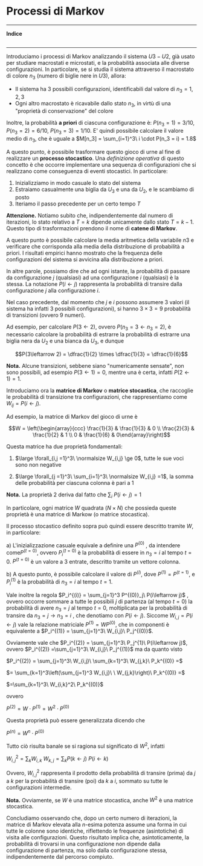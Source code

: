 # Processi di Markov

---
**Indice**
```table-of-contents
```
---

Introduciamo i processi di Markov analizzando il sistema $U3-U2$, già usato per studiare macrostati e microstati, e la probabilità associata alle diverse configurazioni. In particolare, se si studia il sistema attraverso il macrostato di colore $n_3$ (numero di biglie nere in $U3$), allora:

- Il sistema ha $3$ possibili configurazioni, identificabili dal valore di $n_3 = 1, 2, 3$ 
- Ogni altro macrostato è ricavabile dallo stato $n_3$, in virtù di una "proprietà di conservazione" del colore

Inoltre, la probabilità **a priori** di ciascuna configurazione è:  $P(n_3=1) = 3/10$, $P(n_3=2) = 6/10$, $P(n_3=3) = 1/10$. E' quindi possibile calcolare il valore medio di $n_3$, che è uguale a $M[n_3] = \sum_{i=1}^3\ i \cdot P(n_3 = i) = 1.8$

A questo punto, è possibile trasformare questo gioco di urne al fine di realizzare un **processo stocastico**. Una *definizione operativa* di questo concetto è che occorre implementare una sequenza di configurazioni che si realizzano come conseguenza di eventi stocastici. In particolare:

1. Inizializziamo in modo casuale lo stato del sistema 
2. Estraiamo casualmente una biglia da $U_3$ e una da $U_2$, e le scambiamo di posto
3. Iteriamo il passo precedente per un certo tempo $T$

**Attenzione.** Notiamo subito che, indipendentemente dal numero di iterazioni, lo stato relativo a $T=k$ dipende unicamente dallo stato $T = k-1$. Questo tipo di trasformazioni prendono il nome di **catene di Markov**.

A questo punto è possibile calcolare la media aritmetica della variabile $n3$ e verificare che corrisponda alla media della distribuzione di probabilità a priori. I risultati empirici hanno mostrato che la frequenza delle configurazioni del sistema si avvicina alla distribuzione a priori.

In altre parole, possiamo dire che ad ogni istante, la probabilità di passare da configurazione $j$ (qualsiasi) ad una configurazione $i$ (qualsiasi) è la stessa. La notazione
$P(i\leftarrow j)$ rappresenta la probabilità di transire dalla configurazione $j$ alla configurazione $i$.

Nel caso precedente, dal momento che $j$ e $i$ possono assumere $3$ valori (il sistema ha infatti $3$ possibili configurazioni), si hanno $3 \times 3 = 9$ probabilità di transizioni (ovvero $9$ numeri).

Ad esempio, per calcolare $P(3 \leftarrow 2)$, ovvero $P(n_3 = 3 \leftarrow n_3=2)$, è necessario calcolare la probabilità di estrarre la probabilità di estrarre una biglia nera da $U_2$ e una bianca da $U_3$, e dunque 

$$P(3\leftarrow 2) = \dfrac{1}{2} \times \dfrac{1}{3} = \dfrac{1}{6}$$

**Nota.** Alcune transizioni, sebbene siano "numericamente sensate", non sono possibili, ad esempio $P(3 \leftarrow 1) = 0$, mentre una è certa, infatti $P(2 \leftarrow 1) = 1$.

Introduciamo ora la **matrice di Markov** o **matrice stocastica**, che raccoglie le probabilità di transizione tra configurazioni, che rappresentiamo come $W_{ij} = P(i \leftarrow j)$.

Ad esempio, la matrice di Markov del gioco di urne è 

$$W = \left(\begin{array}{ccc} \frac{1}{3} & \frac{1}{3} &  0 \\ \frac{2}{3} & \frac{1}{2} & 1 \\ 0 & \frac{1}{6} & 0\end{array}\right)$$

Questa matrice ha due proprietà fondamentali:

1. $\large \forall_{i,j =1}^3\ \normalsize W_{i,j} \ge 0$, tutte le sue voci sono non negative

2. $\large \forall_{j =1}^3\ \sum_{i=1}^3\ \normalsize W_{i,j} =1$, la somma delle probabilità per ciascuna colonna è pari a $1$


**Nota.** La proprietà $2$ deriva dal fatto che $\sum_i\ P(i \leftarrow j) = 1$

In particolare, ogni matrice $W$ quadrata ($N \times N$) che possieda queste proprietà è una matrice di Markow (o matrice stocastica).

Il processo stocastico definito sopra può quindi essere descritto tramite $W$, in particolare:

a) L'inizializzazione casuale equivale a definire una $P^{(0)}$ , da intendere come$P^{(t=0)}$, ovvero $P^{(t=0)}_i$ è la probabilità di essere in $n_3 = i$ al tempo $t=0$. $P^{(t=0)}$ è un valore a $3$ entrate, descritto tramite un vettore colonna.

b) A questo punto, è possibile calcolare il valore di $P^{(i)}$, dove $P^{(1)}=P^{(t=1)}$, e $P_i^{(1)}$ è la probabilità di $n_3=i$ al tempo $t=1$.

Vale inoltre la regola  $P_i^{(i)} = \sum_{j=1}^3 P^{(0)}_j\ P(i\leftarrow j)$ , ovvero occorre sommare a tutte le possibili $j$  di partenza (al tempo $t=0$) la probabilità di avere $n_3 = j$ al tempo $t=0$, moltiplicata per la probabilità di transire da $n_3 = j \rightarrow n_3 = i$ , che denotiamo con $P(i\leftarrow j)$. Siccome $W_{i,j} = P(i \leftarrow j)$ vale la relazione matriciale $P^{(1)} = W P^{(0)}$, che in componenti è equivalente a $P_i^{(1)} = \sum_{j=1}^3\ W_{i,j}\ P_j^{(0)}$.

Ovviamente vale che $P_i^{(2)} = \sum_{j=1}^3\ P_j^{1}\ P(i\leftarrow j)$, ovvero $P_i^{(2)} =\sum_{j=1}^3\ W_{i,j}\ P_j^{(1)}$ ma da quanto visto

$P_i^{(2)} = \sum_{j=1}^3\ W_{i,j}\ \sum_{k=1}^3\ W_{j,k}\ P_k^{(0)} =$

$= \sum_{k=1}^3\left(\sum_{j=1}^3 W_{i,j}\ \ W_{j,k}\right)\ P_k^{(0)} =$

$=\sum_{k=1}^3\ W_{i,k}^2\ P_k^{(0)}$  

ovvero 

$P^{(2)}=W\cdot P^{(1)}=W^2\cdot P^{(0)}$ 

Questa proprietà può essere generalizzata dicendo che 

$P^{(n)} = W^n \cdot P^{(0)}$

Tutto ciò risulta banale se si ragiona sul significato di $W^2$, infatti

$W_{i,j}^2 = \sum_k W_{i,k}\ W_{k,j} = \sum_k P(k \leftarrow j)\ P(i \leftarrow k)$

Ovvero, $W_{i,j}^2$ rappresenta il prodotto della probabilità di transire (prima) da $j$ a $k$ per la probabilità di transire (poi) da $k$ a $i$, sommato su tutte le configurazioni intermedie.

**Nota.** Ovviamente, se $W$ è una matrice stocastica, anche $W^2$ è una matrice stocastica.

Concludiamo osservando che, dopo un certo numero di iterazioni, la matrice di Markov elevata alla $n$-esima potenza assume una forma in cui tutte le colonne sono identiche, riflettendo le frequenze (asintotiche) di visita alle configurazioni. Questo risultato implica che, asintoticamente, la probabilità di trovarsi in una configurazione non dipende dalla configurazione di partenza, ma solo dalla configurazione stessa, indipendentemente dal percorso compiuto.